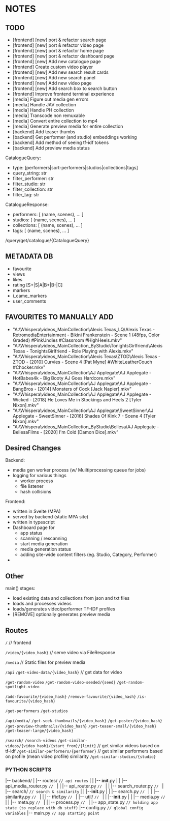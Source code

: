 # NOTES



## TODO

- [frontend] [new] port & refactor search page
- [frontend] [new] port & refactor video page
- [frontend] [new] port & refactor home page
- [frontend] [new] port & refactor dashboard page
- [frontend] [new] Add new catalogue page
- [frontend] Create custom video player
- [frontend] [new] Add new search result cards
- [frontend] [new] Add new search panel
- [frontend] [new] Add new video page
- [frontend] [new] Add search box to search button
- [frontend] Improve frontend terminal experience
- [media] Figure out media gen errors
- [media] Handle JAV collection
- [media] Handle PH collection
- [media] Transcode non remuxable
- [media] Convert entire collection to mp4
- [media] Generate preview media for entire collection
- [backend] Add teaser thumbs
- [backend] Get performer (and studio) embeddings working
- [backend] Add method of seeing tf-idf tokens
- [backend] Add preview media status
<!-- - [frontend] [new] get header looking like svelte header -->
<!-- - Bring over favourites & make metadata db -->
<!-- - Get tfidf model working -->
<!-- - Improve media generation -->
<!-- - Add subtitles to video -->
<!-- - Get vman script for mkv -> mp4 conversion -->
<!-- - Get seek thumbs sprite sheets working -->
<!-- - Get media generation working -->



CatalogueQuery:
  - type: [performers|sort-performers|studios|collections|tags]
  - query_string: str
  - filter_performer: str
  - filter_studio: str
  - filter_collection: str
  - filter_tag: str


CatalogueResponse:
  - performers:  [ (name, scenes), ... ]
  - studios:     [ (name, scenes), ... ]
  - collections: [ (name, scenes), ... ]
  - tags:        [ (name, scenes), ... ]


/query/get/catalogue/{CatalogueQuery}



## METADATA DB


- favourite
- views
- likes
- rating [S+|S|A|B+|B-|C]
- markers
- i_came_markers
- user_comments



## FAVOURITES TO MANUALLY ADD

<!-- - "A:\Whispera\videos\_MainCollection\Alexis Texas\DigitalPlayground\Alexis Texas - DigitalPlayground - [2010] Girl Next Door - Scene 1 [Heather Starlet, Charles Dera] #Rimming #Threesome #DoubleBlowjob #BikiniSex.mkv" -->
<!-- - "A:\Whispera\videos\_MainCollection\Alexis Texas\_LQ\Alexis Texas - HollyRandall - [2014] Sex In The City [Toni Ribas] #LQ #BlackLingerie #LightblueSheets.mkv" -->
- "A:\Whispera\videos\_MainCollection\Alexis Texas\_LQ\Alexis Texas - RetromediaEntertainment - Bikini Frankenstein - Scene 1 (48fps, Color Graded) #PinkUndies #Classroom #HighHeels.mkv"
- "A:\Whispera\videos\_MainCollection\_ByStudio\TonightsGirlfriend\Alexis Texas - TonightsGirlfriend - Role Playing with Alexis.mkv"
- "A:\Whispera\videos\_MainCollection\Alexis Texas\ZTOD\Alexis Texas - ZTOD - [2010] Curvies - Scene 4 [Pat Myne] #WhiteLeatherCouch #Chocker.mkv"
- "A:\Whispera\videos\_MainCollection\AJ Applegate\AJ Applegate - HotBabes4k - Big Booty AJ Goes Hardcore.mkv"
- "A:\Whispera\videos\_MainCollection\AJ Applegate\AJ Applegate - BangBros - [2014] Monsters of Cock [Jack Napier].mkv"
- "A:\Whispera\videos\_MainCollection\AJ Applegate\AJ Applegate - Wicked - [2018] He Loves Me in Stockings and Heels 2 [Tyler Nixon].mkv"
- "A:\Whispera\videos\_MainCollection\AJ Applegate\SweetSinner\AJ Applegate - SweetSinner - [2016] Shades Of Kink 7 - Scene 4 [Tyler Nixon].mkv"
- "A:\Whispera\videos\_MainCollection\_ByStudio\Bellesa\AJ Applegate - BellesaFilms - [2020] I'm Cold [Damon Dice].mkv"














## Desired Changes

Backend:
- media gen worker process (w/ Muiltiprocessing queue for jobs)
- logging for various things
    - worker process
    - file listener
    - hash collisions
<!-- - dataclass for video objects -->
<!-- - preview media saved elsewhere -->

Frontend:
- written in Svelte (MPA)
- served by backend (static MPA site)
- written in typescript
- Dashboard page for
    * app status
    * scanning / rescanning
    * start media generation
    * media generation status
    * adding site-wide content filters (eg. Studio, Category, Performer)
- 



## Other

main() stages:
- load existing data and collections from json and txt files
- loads and processes videos
- loads/generates video/performer TF-IDF profiles
- [REMOVE] optionally generates preview media


## Routes

  `/`   // frontend

  `/video/{video_hash}` // serve video via FileResponse

  `/media`              // Static files for preview media

  `/api`
`/get-video-data/{video_hash}`              // get data for video

`/get-random-video`
`/get-random-video-seeded/{seed}`
`/get-random-spotlight-video`

`/add-favourite/{video_hash}`
`/remove-favourite/{video_hash}`
`/is-favourite/{video_hash}`

`/get-performers`
`/get-studios`

  `/api/media/`
`/get-seek-thumbnails/{video_hash}`
`/get-poster/{video_hash}`
`/get-preview-thumbnails/{video_hash}`
`/get-teaser-small/{video_hash}`
`/get-teaser-large/{video_hash}`

  `/search/`
`/search-videos`
`/get-similar-videos/{video_hash}/{start_from}/{limit}` // get similar videos based on tf-idf
`/get-similar-performers/{performer}`                   // get similar performers based on profile (mean video profile) similarity
`/get-similar-studios/{studio}`



### PYTHON SCRIPTS

|-- backend/
|   |-- routes/                 `// api routes`
|   |   |-- __init__.py
|   |   |-- api_media_router.py     `// `
|   |   |-- api_router.py           `// `
|   |   |-- search_router.py        `// `
|   |-- search/                 `// search & similarity`
|   |   |--__init__.py
|   |   |-- search.py               `// `
|   |   |-- similarity.py           `// `
|   |   |-- tfidf.py                `// `
|   |-- util/                   `// `
|   |   |--__init__.py
|   |   |-- media.py                `// `
|   |   |-- meta.py                 `// `
|   |   |-- process.py              `// `
|   |-- app_state.py            `// holding app state (to replace with db stuff)`
|-- config.py               `// global config variables`
|-- main.py                 `// app starting point`
